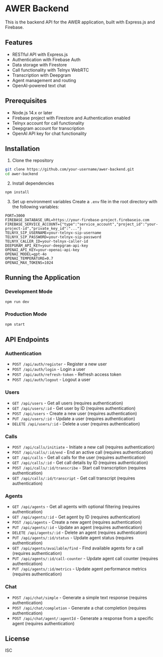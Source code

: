 # AWER Backend

This is the backend API for the AWER application, built with Express.js and Firebase.

## Features

- RESTful API with Express.js
- Authentication with Firebase Auth
- Data storage with Firestore
- Call functionality with Telnyx WebRTC
- Transcription with Deepgram
- Agent management and routing
- OpenAI-powered text chat

## Prerequisites

- Node.js 14.x or later
- Firebase project with Firestore and Authentication enabled
- Telnyx account for call functionality
- Deepgram account for transcription
- OpenAI API key for chat functionality

## Installation

1. Clone the repository
```bash
git clone https://github.com/your-username/awer-backend.git
cd awer-backend
```

2. Install dependencies
```bash
npm install
```

3. Set up environment variables
Create a `.env` file in the root directory with the following variables:
```
PORT=3000
FIREBASE_DATABASE_URL=https://your-firebase-project.firebaseio.com
FIREBASE_SERVICE_ACCOUNT={"type":"service_account","project_id":"your-project-id","private_key_id":"..."}
TELNYX_SIP_USERNAME=your-telnyx-sip-username
TELNYX_SIP_PASSWORD=your-telnyx-sip-password
TELNYX_CALLER_ID=your-telnyx-caller-id
DEEPGRAM_API_KEY=your-deepgram-api-key
OPENAI_API_KEY=your-openai-api-key
OPENAI_MODEL=gpt-4o
OPENAI_TEMPERATURE=0.7
OPENAI_MAX_TOKENS=1024
```

## Running the Application

### Development Mode
```bash
npm run dev
```

### Production Mode
```bash
npm start
```

## API Endpoints

### Authentication
- `POST /api/auth/register` - Register a new user
- `POST /api/auth/login` - Login a user
- `POST /api/auth/refresh-token` - Refresh access token
- `POST /api/auth/logout` - Logout a user

### Users
- `GET /api/users` - Get all users (requires authentication)
- `GET /api/users/:id` - Get user by ID (requires authentication)
- `POST /api/users` - Create a new user (requires authentication)
- `PUT /api/users/:id` - Update a user (requires authentication)
- `DELETE /api/users/:id` - Delete a user (requires authentication)

### Calls
- `POST /api/calls/initiate` - Initiate a new call (requires authentication)
- `POST /api/calls/:id/end` - End an active call (requires authentication)
- `GET /api/calls` - Get all calls for the user (requires authentication)
- `GET /api/calls/:id` - Get call details by ID (requires authentication)
- `POST /api/calls/:id/transcribe` - Start call transcription (requires authentication)
- `GET /api/calls/:id/transcript` - Get call transcript (requires authentication)

### Agents
- `GET /api/agents` - Get all agents with optional filtering (requires authentication)
- `GET /api/agents/:id` - Get agent by ID (requires authentication)
- `POST /api/agents` - Create a new agent (requires authentication)
- `PUT /api/agents/:id` - Update an agent (requires authentication)
- `DELETE /api/agents/:id` - Delete an agent (requires authentication)
- `PUT /api/agents/:id/status` - Update agent status (requires authentication)
- `GET /api/agents/available/find` - Find available agents for a call (requires authentication)
- `PUT /api/agents/:id/call-counter` - Update agent call counter (requires authentication)
- `PUT /api/agents/:id/metrics` - Update agent performance metrics (requires authentication)

### Chat
- `POST /api/chat/simple` - Generate a simple text response (requires authentication)
- `POST /api/chat/completion` - Generate a chat completion (requires authentication)
- `POST /api/chat/agent/:agentId` - Generate a response from a specific agent (requires authentication)

## License

ISC
